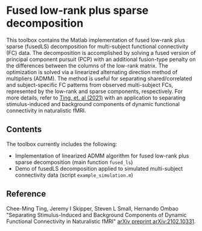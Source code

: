 # Fused low-rank plus sparse decomposition
This toolbox contains the Matlab implementation of fused low-rank plus sparse (fusedLS) decomposition for multi-subject functional connectivity (FC) data. The decomposition is accomplished by solving a fused version of principal component pursuit (PCP) with an additional fusion-type penalty on the differences between the columns of the low-rank matrix. The optimization is solved via a linearized alternating direction method of multipliers (ADMM). The method is useful for separating shared/correlated and subject-specific FC patterns from observed multi-subject FCs, represented by the low-rank and sparse components, respectively. For more details, refer to [Ting, et. al (2021)](https://arxiv.org/abs/2102.10331#) with an application to separating stimulus-induced and background components of dynamic functional connectivity in naturalistic fMRI.

## Contents
The toolbox currently includes the following:
- Implementation of linearized ADMM algorithm for fused low-rank plus sparse decomposition (main function `fused_ls`)
- Demo of fusedLS decomposition applied to simulated multi-subject connectivity data (script `example_simulation.m`)

## Reference
Chee-Ming Ting, Jeremy I Skipper, Steven L Small, Hernando Ombao "Separating Stimulus-Induced and Background Components of Dynamic Functional Connectivity in Naturalistic fMRI"
[arXiv preprint arXiv:2102.10331](https://arxiv.org/abs/2102.10331#).
